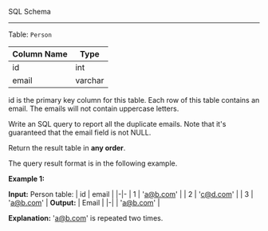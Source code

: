 ﻿
SQL Schema

----------

Table:  `Person`

| Column Name | Type    |
|-|-
| id          | int     |
| email       | varchar |

id is the primary key column for this table.
Each row of this table contains an email. The emails will not contain uppercase letters.

Write an SQL query to report all the duplicate emails. Note that it's guaranteed that the email field is not NULL.

Return the result table in  **any order**.

The query result format is in the following example.

**Example 1:**

**Input:** 
Person table:
| id | email   |
|-|-
| 1  | 'a@b.com' |
| 2  | 'c@d.com' |
| 3  | 'a@b.com' |
**Output:** 
| Email   |
|-|
| 'a@b.com' |

**Explanation:** 'a@b.com' is repeated two times.
